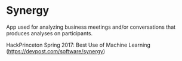 # Synergy
App used for analyzing business meetings and/or conversations that produces analyses on participants.

HackPrinceton Spring 2017: Best Use of Machine Learning (https://devpost.com/software/synergy) 
